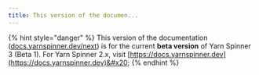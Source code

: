 ```yaml
---
title: This version of the documen...
---
```


{% hint style="danger" %}
This version of the documentation ([docs.yarnspinner.dev/next](https://docs.yarnspinner.dev/next)) is for the current **beta version** of Yarn Spinner 3 (Beta 1). For Yarn Spinner 2.x, visit [https://docs.yarnspinner.dev](https://docs.yarnspinner.dev)&#x20;
{% endhint %}
